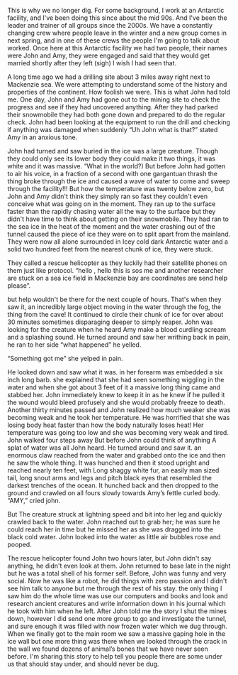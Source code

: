 This is why we no longer dig. For some background, I work at an Antarctic facility, and I've been doing this since about the mid 90s. And I've been the leader and trainer of all groups since the 2000s. We have a constantly changing crew where people leave in the winter and a new group comes in next spring, and in one of these crews the people I'm going to talk about worked. Once here at this Antarctic facility we had two people, their names were John and Amy, they were engaged and said that they would get married shortly after they left (sigh) I wish I had seen that.   
  
A long time ago we had a drilling site about 3 miles away right next to Mackenzie sea. We were attempting to understand some of the history and properties of the continent. How foolish we were. This is what John had told me. One day, John and Amy had gone out to the mining site to check the progress and see if they had uncovered anything. After they had parked their snowmobile they had both gone down and prepared to do the regular check. John had been looking at the equipment to run the drill and checking if anything was damaged when suddenly “Uh John what is that?” stated Amy in an anxious tone.  
  
John had turned and saw buried in the ice was a large creature. Though they could only see its lower body they could make it two things, it was white and it was massive.   “What in the world?) But before John had gotten to air his voice, in a fraction of a second with one gargantuan thrash the thing broke through the ice and caused a wave of water to come and sweep through the facility!!! But how the temperature was twenty below zero, but John and Amy didn't think they simply ran so fast they couldn't even conceive what was going on in the moment. They ran up to the surface faster than the rapidly chasing water all the way to the surface but they didn't have time to think about getting on their snowmobile. They had ran to the sea ice in the heat of the moment and the water crashing out of the tunnel caused the piece of ice they were on to split apart from the mainland. They were now all alone surrounded in Icey cold dark Antarctic water and a solid two hundred feet from the nearest chunk of ice, they were stuck.  
  
 They called a rescue helicopter as they luckily had their satellite phones on them just like protocol. “hello , hello this is sos me and another researcher are stuck on a sea ice field in Mackenzie bay are coordinates are                         send help please”.   
  
but help wouldn't be there for the next couple of hours. That's when they saw it, an incredibly large object moving in the water through the fog,  the thing from the cave! It continued to circle their chunk of ice for over about 30 minutes sometimes disparaging deeper to simply reaper. John was looking for the creature when he heard Amy make a blood curdling scream and a splashing sound. He turned around and saw her writhing back in pain, he ran to her side “what happened” he yelled.   
  
“Something got me” she yelped in pain.  
  
He looked down and saw what it was. in her forearm was embedded a six inch long barb. she explained that she had seen something wiggling in the water and when she got about 3 feet of it a massive long thing came and stabbed her.  John immediately knew to keep it in as he knew if he pulled it the wound would bleed profusely and she would probably freeze to death. Another thirty minutes passed and John realized how much weaker she was becoming weak and he took her temperature. He was horrified that she was losing body heat faster than how the body naturally loses heat! Her temperature was going too low and she was becoming very weak and tired. John walked four steps away But before John could think of anything A splat of water was all John heard.  He turned around and saw it. an enormous claw reached from the water and grabbed onto the ice and then he saw the whole thing. It was hunched and then it stood upright and reached nearly ten feet, with Long shaggy white fur, an easily man sized tail, long snout arms and legs and pitch black eyes that resembled the darkest trenches of the ocean. It hunched back and then dropped to the ground and crawled on all fours slowly towards Amy’s fettle curled body. “AMY,” cried john.  
  
But The creature struck at lightning speed and bit into her leg and quickly crawled back to the water. John reached out to grab her; he was sure he could reach her in time but he missed her as she was dragged into the black cold water. John looked into the water as little air bubbles rose and pooped.  
  
The rescue helicopter found John two hours later, but John didn't say anything, he didn't even look at them. John returned to base late in the night but he was a total shell of his former self. Before, John was funny and very social. Now he was like a robot, he did things with zero passion and I didn't see him talk to anyone but me through the rest of his stay. the only thing I saw him do the whole time was use our computers and books and look and research ancient creatures and write information down in his journal which he took with him when he left. After John told me the story I shut the mines down, however I did send one more group to go and investigate the tunnel, and sure enough it was filled with now frozen water which we dug through. When we finally got to the main room we saw a massive gaping hole in the ice wall but one more thing was there when we looked through the crack in the wall we found dozens of animal’s bones that we have never seen before. I'm sharing this story to help tell you people there are some under us that should stay under, and should never be dug.       
  
  
  
